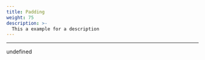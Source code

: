 ```yaml
---
title: Padding
weight: 75
description: >-
  This a example for a description
---
```


---

undefined
